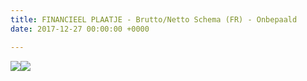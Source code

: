 ```yaml
---
title: FINANCIEEL PLAATJE - Brutto/Netto Schema (FR) - Onbepaald
date: 2017-12-27 00:00:00 +0000

---
```

![](https://web-we-osscontent.azurewebsites.net/uploads/2018/09/03/Infograph%20Drive%20Eenmanszaak%20FR.jpg)![](https://web-we-osscontent.azurewebsites.net/uploads/2018/09/03/Infograph%20Drive%20Vennootschap%20FR.jpg)